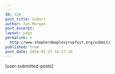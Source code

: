 ```yaml
---
---
ID: 320
post_title: Submit
author: Jon Morgan
post_excerpt:
layout: page
permalink: >
  http://www.shepherdmaplesyrupfest.org/submit/
published: true
post_date: 2018-01-27 16:27:18
---
```

[user-submitted-posts]